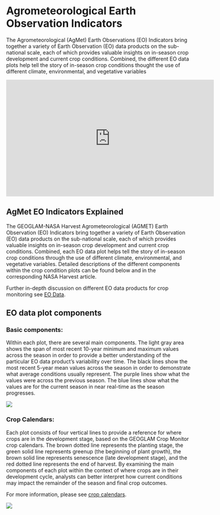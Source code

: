 # Agrometeorological Earth Observation Indicators

The Agrometeorological (AgMet) Earth Observations (EO) Indicators bring together a variety 
of Earth Observation (EO) data products on the sub-national scale, each of which provides 
valuable insights on in-season crop development and current crop conditions. Combined, the 
different EO data plots help tell the story of in-season crop conditions thought the use of
different climate, environmental, and vegetative variables

<iframe width="560" height="315" src="https://www.youtube.com/embed/aWa8OxpMHI4" title="YouTube video player" frameborder="0" allow="accelerometer; autoplay; clipboard-write; encrypted-media; gyroscope; picture-in-picture" allowfullscreen></iframe>

## AgMet EO Indicators Explained

The GEOGLAM-NASA Harvest Agrometeorological (AGMET) Earth Observation (EO) Indicators bring 
together a variety of Earth Observation (EO) data products on the sub-national scale, each of 
which provides valuable insights on in-season crop development and current crop conditions. 
Combined, each EO data plot helps tell the story of in-season crop conditions through the 
use of different climate, environmental, and vegetative variables. Detailed descriptions of 
the different components within the crop condition plots can be found below and in the 
corresponding NASA Harvest article. 

Further in-depth discussion on different EO data products for crop monitoring see 
[EO Data](https://cropmonitor.org/index.php/eodatatools/eodata/).

## EO data plot components

### Basic components:

Within each plot, there are several main components. The light gray area shows the span of 
most recent 10-year minimum and maximum values across the season in order to provide a better 
understanding of the particular EO data product’s variability over time. The black lines 
show the most recent 5-year mean values across the season in order to demonstrate what 
average conditions usually represent. The purple lines show what the values were across 
the previous season. The blue lines show what the values are for the current season in 
near real-time as the season progresses.

![](../../images/agmet/basic_component_ndvi.jpg)

### Crop Calendars:

Each plot consists of four vertical lines to provide a reference for where crops are in 
the development stage, based on the GEOGLAM Crop Monitor crop calendars. The brown dotted 
line represents the planting stage, the green solid line represents greenup 
(the beginning of plant growth), the brown solid line represents senescence 
(late development stage), and the red dotted line represents the end of harvest. 
By examining the main components of each plot within the context of where crops are in 
their development cycle, analysts can better interpret how current conditions may impact 
the remainder of the season and final crop outcomes.

For more information, please see
[crop calendars](https://cropmonitor.org/index.php/eodatatools/baseline-data/).


![](../../images/agmet/basic_component_crop_calendar.jpg)

